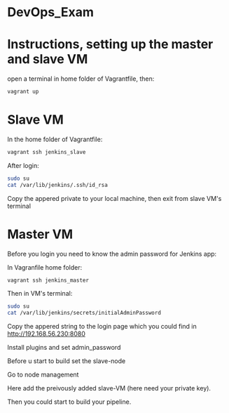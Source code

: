 # DevOps_Exam

# Instructions, setting up the master and slave VM

open a terminal in home folder of Vagrantfile, then:

~~~bash
vagrant up
~~~

# Slave VM

In the home folder of Vagrantfile:

~~~bash
vagrant ssh jenkins_slave
~~~

After login:

~~~bash
sudo su
cat /var/lib/jenkins/.ssh/id_rsa
~~~

Copy the appered private to your local machine, then exit from slave VM's terminal

# Master VM

Before you login you need to know the admin password for Jenkins app:

In Vagranfile home folder:

~~~bash
vagrant ssh jenkins_master
~~~

Then in VM's terminal:

~~~bash
sudo su
cat /var/lib/jenkins/secrets/initialAdminPassword
~~~

Copy the appered string to the login page which you could find in http://192.168.56.230:8080

Install plugins and set admin_password

Before u start to build set the slave-node

Go to node management

Here add the preivously added slave-VM (here need your private key).

Then you could start to build your pipeline.
